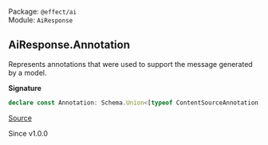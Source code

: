 Package: `@effect/ai`<br />
Module: `AiResponse`<br />

## AiResponse.Annotation

Represents annotations that were used to support the message generated by
a model.

**Signature**

```ts
declare const Annotation: Schema.Union<[typeof ContentSourceAnnotation, typeof FileAnnotation, typeof UrlAnnotation]>
```

[Source](https://github.com/Effect-TS/effect/tree/main/packages/ai/ai/src/AiResponse.ts#L333)

Since v1.0.0